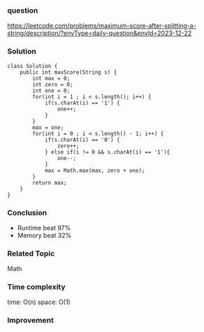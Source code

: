 ### question
https://leetcode.com/problems/maximum-score-after-splitting-a-string/description/?envType=daily-question&envId=2023-12-22

### Solution
```
class Solution {
    public int maxScore(String s) {
        int max = 0;
        int zero = 0;
        int one = 0;
        for(int i = 1 ; i < s.length(); i++) {
            if(s.charAt(i) == '1') {
                one++;
            }
        }
        max = one;
        for(int i = 0 ; i < s.length() - 1; i++) {
            if(s.charAt(i) == '0') {
                zero++;
            } else if(i != 0 && s.charAt(i) == '1'){
                one--;
            }
            max = Math.max(max, zero + one);
        }
        return max;
    }
}
```
### Conclusion
- Runtime beat 97%
- Memory beat 32%

### Related Topic
Math

### Time complexity
time: O(n)
space: O(1)

### Improvement